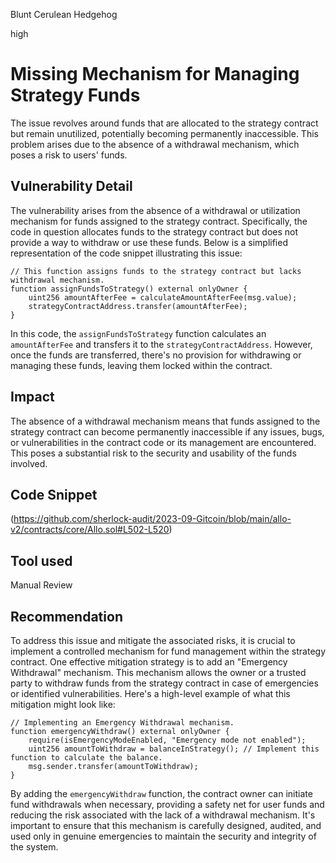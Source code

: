 Blunt Cerulean Hedgehog

high

# Missing Mechanism for Managing Strategy Funds
The issue revolves around funds that are allocated to the strategy contract but remain unutilized, potentially becoming permanently inaccessible. This problem arises due to the absence of a withdrawal mechanism, which poses a risk to users' funds.

## Vulnerability Detail
The vulnerability arises from the absence of a withdrawal or utilization mechanism for funds assigned to the strategy contract. Specifically, the code in question allocates funds to the strategy contract but does not provide a way to withdraw or use these funds. Below is a simplified representation of the code snippet illustrating this issue:
```solidity
// This function assigns funds to the strategy contract but lacks withdrawal mechanism.
function assignFundsToStrategy() external onlyOwner {
    uint256 amountAfterFee = calculateAmountAfterFee(msg.value);
    strategyContractAddress.transfer(amountAfterFee);
}
```
In this code, the `assignFundsToStrategy` function calculates an `amountAfterFee` and transfers it to the `strategyContractAddress`. However, once the funds are transferred, there's no provision for withdrawing or managing these funds, leaving them locked within the contract.
## Impact
The absence of a withdrawal mechanism means that funds assigned to the strategy contract can become permanently inaccessible if any issues, bugs, or vulnerabilities in the contract code or its management are encountered. This poses a substantial risk to the security and usability of the funds involved.
## Code Snippet
(https://github.com/sherlock-audit/2023-09-Gitcoin/blob/main/allo-v2/contracts/core/Allo.sol#L502-L520)
## Tool used

Manual Review

## Recommendation
To address this issue and mitigate the associated risks, it is crucial to implement a controlled mechanism for fund management within the strategy contract. One effective mitigation strategy is to add an "Emergency Withdrawal" mechanism. This mechanism allows the owner or a trusted party to withdraw funds from the strategy contract in case of emergencies or identified vulnerabilities. Here's a high-level example of what this mitigation might look like:

```solidity
// Implementing an Emergency Withdrawal mechanism.
function emergencyWithdraw() external onlyOwner {
    require(isEmergencyModeEnabled, "Emergency mode not enabled");
    uint256 amountToWithdraw = balanceInStrategy(); // Implement this function to calculate the balance.
    msg.sender.transfer(amountToWithdraw);
}

```
By adding the `emergencyWithdraw` function, the contract owner can initiate fund withdrawals when necessary, providing a safety net for user funds and reducing the risk associated with the lack of a withdrawal mechanism. It's important to ensure that this mechanism is carefully designed, audited, and used only in genuine emergencies to maintain the security and integrity of the system.